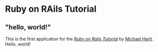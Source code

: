 # Ruby on RAils Tutorial

## "hello, world!"

This is the first application for the 
[*Ruby on Rails Tutorial*](http://www.railstutorial.org/)
by [Michael Hartl](http://www.michaelhartl.com/). Hello, world!